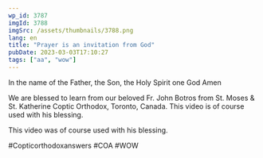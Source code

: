 ```yaml
---
wp_id: 3787
imgId: 3788
imgSrc: /assets/thumbnails/3788.png
lang: en
title: "Prayer is an invitation from God"
pubDate: 2023-03-03T17:10:27
tags: ["aa", "wow"]
---
```

<!-- page: 6 -->

<p>In the name of the Father, the Son, the Holy Spirit one God Amen</p>
<p>We are blessed to learn from our beloved Fr. John Botros from St. Moses &amp; St. Katherine Coptic Orthodox, Toronto, Canada. This video is of course used with his blessing.</p>
<p>This video was of course used with his blessing.</p>
<p>#Copticorthodoxanswers #COA #WOW</p>
